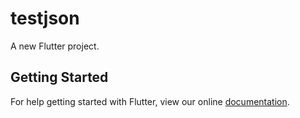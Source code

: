 # testjson

A new Flutter project.

## Getting Started

For help getting started with Flutter, view our online
[documentation](https://flutter.io/).
